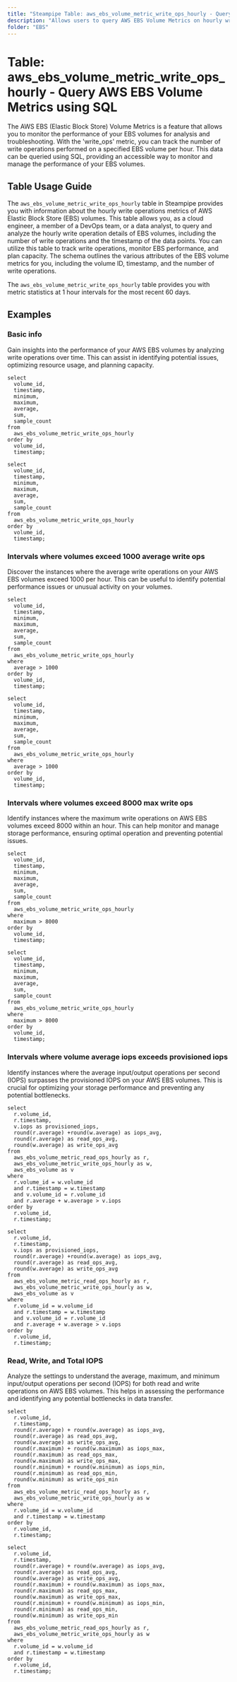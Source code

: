 ```yaml
---
title: "Steampipe Table: aws_ebs_volume_metric_write_ops_hourly - Query AWS EBS Volume Metrics using SQL"
description: "Allows users to query AWS EBS Volume Metrics on hourly write operations."
folder: "EBS"
---
```


# Table: aws_ebs_volume_metric_write_ops_hourly - Query AWS EBS Volume Metrics using SQL

The AWS EBS (Elastic Block Store) Volume Metrics is a feature that allows you to monitor the performance of your EBS volumes for analysis and troubleshooting. With the 'write_ops' metric, you can track the number of write operations performed on a specified EBS volume per hour. This data can be queried using SQL, providing an accessible way to monitor and manage the performance of your EBS volumes.

## Table Usage Guide

The `aws_ebs_volume_metric_write_ops_hourly` table in Steampipe provides you with information about the hourly write operations metrics of AWS Elastic Block Store (EBS) volumes. This table allows you, as a cloud engineer, a member of a DevOps team, or a data analyst, to query and analyze the hourly write operation details of EBS volumes, including the number of write operations and the timestamp of the data points. You can utilize this table to track write operations, monitor EBS performance, and plan capacity. The schema outlines the various attributes of the EBS volume metrics for you, including the volume ID, timestamp, and the number of write operations.

The `aws_ebs_volume_metric_write_ops_hourly` table provides you with metric statistics at 1 hour intervals for the most recent 60 days.

## Examples

### Basic info
Gain insights into the performance of your AWS EBS volumes by analyzing write operations over time. This can assist in identifying potential issues, optimizing resource usage, and planning capacity.

```sql+postgres
select
  volume_id,
  timestamp,
  minimum,
  maximum,
  average,
  sum,
  sample_count
from
  aws_ebs_volume_metric_write_ops_hourly
order by
  volume_id,
  timestamp;
```

```sql+sqlite
select
  volume_id,
  timestamp,
  minimum,
  maximum,
  average,
  sum,
  sample_count
from
  aws_ebs_volume_metric_write_ops_hourly
order by
  volume_id,
  timestamp;
```

### Intervals where volumes exceed 1000 average write ops
Discover the instances where the average write operations on your AWS EBS volumes exceed 1000 per hour. This can be useful to identify potential performance issues or unusual activity on your volumes.

```sql+postgres
select
  volume_id,
  timestamp,
  minimum,
  maximum,
  average,
  sum,
  sample_count
from
  aws_ebs_volume_metric_write_ops_hourly
where
  average > 1000
order by
  volume_id,
  timestamp;
```

```sql+sqlite
select
  volume_id,
  timestamp,
  minimum,
  maximum,
  average,
  sum,
  sample_count
from
  aws_ebs_volume_metric_write_ops_hourly
where
  average > 1000
order by
  volume_id,
  timestamp;
```


### Intervals where volumes exceed 8000 max write ops
Identify instances where the maximum write operations on AWS EBS volumes exceed 8000 within an hour. This can help monitor and manage storage performance, ensuring optimal operation and preventing potential issues.

```sql+postgres
select
  volume_id,
  timestamp,
  minimum,
  maximum,
  average,
  sum,
  sample_count
from
  aws_ebs_volume_metric_write_ops_hourly
where
  maximum > 8000
order by
  volume_id,
  timestamp;
```

```sql+sqlite
select
  volume_id,
  timestamp,
  minimum,
  maximum,
  average,
  sum,
  sample_count
from
  aws_ebs_volume_metric_write_ops_hourly
where
  maximum > 8000
order by
  volume_id,
  timestamp;
```

### Intervals where volume average iops exceeds provisioned iops
Identify instances where the average input/output operations per second (IOPS) surpasses the provisioned IOPS on your AWS EBS volumes. This is crucial for optimizing your storage performance and preventing any potential bottlenecks.

```sql+postgres
select 
  r.volume_id,
  r.timestamp,
  v.iops as provisioned_iops,
  round(r.average) +round(w.average) as iops_avg,
  round(r.average) as read_ops_avg,
  round(w.average) as write_ops_avg
from 
  aws_ebs_volume_metric_read_ops_hourly as r,
  aws_ebs_volume_metric_write_ops_hourly as w,
  aws_ebs_volume as v
where 
  r.volume_id = w.volume_id
  and r.timestamp = w.timestamp
  and v.volume_id = r.volume_id 
  and r.average + w.average > v.iops
order by
  r.volume_id,
  r.timestamp;
```

```sql+sqlite
select 
  r.volume_id,
  r.timestamp,
  v.iops as provisioned_iops,
  round(r.average) +round(w.average) as iops_avg,
  round(r.average) as read_ops_avg,
  round(w.average) as write_ops_avg
from 
  aws_ebs_volume_metric_read_ops_hourly as r,
  aws_ebs_volume_metric_write_ops_hourly as w,
  aws_ebs_volume as v
where 
  r.volume_id = w.volume_id
  and r.timestamp = w.timestamp
  and v.volume_id = r.volume_id 
  and r.average + w.average > v.iops
order by
  r.volume_id,
  r.timestamp;
```


### Read, Write, and Total IOPS
Analyze the settings to understand the average, maximum, and minimum input/output operations per second (IOPS) for both read and write operations on AWS EBS volumes. This helps in assessing the performance and identifying any potential bottlenecks in data transfer.

```sql+postgres
select 
  r.volume_id,
  r.timestamp,
  round(r.average) + round(w.average) as iops_avg,
  round(r.average) as read_ops_avg,
  round(w.average) as write_ops_avg,
  round(r.maximum) + round(w.maximum) as iops_max,
  round(r.maximum) as read_ops_max,
  round(w.maximum) as write_ops_max,
  round(r.minimum) + round(w.minimum) as iops_min,
  round(r.minimum) as read_ops_min,
  round(w.minimum) as write_ops_min
from 
  aws_ebs_volume_metric_read_ops_hourly as r,
  aws_ebs_volume_metric_write_ops_hourly as w
where 
  r.volume_id = w.volume_id
  and r.timestamp = w.timestamp
order by
  r.volume_id,
  r.timestamp;
```

```sql+sqlite
select 
  r.volume_id,
  r.timestamp,
  round(r.average) + round(w.average) as iops_avg,
  round(r.average) as read_ops_avg,
  round(w.average) as write_ops_avg,
  round(r.maximum) + round(w.maximum) as iops_max,
  round(r.maximum) as read_ops_max,
  round(w.maximum) as write_ops_max,
  round(r.minimum) + round(w.minimum) as iops_min,
  round(r.minimum) as read_ops_min,
  round(w.minimum) as write_ops_min
from 
  aws_ebs_volume_metric_read_ops_hourly as r,
  aws_ebs_volume_metric_write_ops_hourly as w
where 
  r.volume_id = w.volume_id
  and r.timestamp = w.timestamp
order by
  r.volume_id,
  r.timestamp;
```